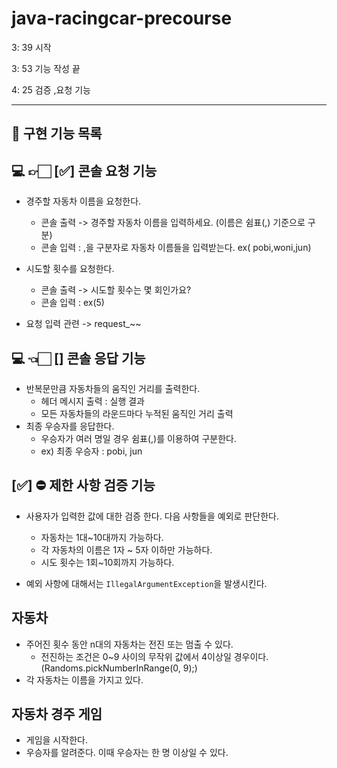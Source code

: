 # java-racingcar-precourse


3: 39 시작

3: 53 기능 작성 끝

4: 25 검증 ,요청 기능

----

## 🚀 구현 기능 목록

## 💻 👉🏻 [✅] 콘솔 요청 기능
- 경주할 자동차 이름을 요청한다.
    - 콘솔 출력 -> 경주할 자동차 이름을 입력하세요. (이름은 쉼표(,) 기준으로 구분)
    - 콘솔 입력 : ,을 구분자로 자동차 이름들을 입력받는다. ex( pobi,woni,jun)
    
- 시도할 횟수를 요청한다.
    - 콘솔 출력 -> 시도할 횟수는 몇 회인가요?
    - 콘솔 입력 : ex(5)
- 요청 입력 관련 -> request_~~

## 💻 👈🏻 [] 콘솔 응답 기능

- 반복문만큼 자동차들의 움직인 거리를 출력한다.
    - 헤더 메시지 출력 : 실행 결과
    - 모든 자동차들의 라운드마다 누적된 움직인 거리 출력
- 최종 우승자를 응답한다. 
    - 우승자가 여러 명일 경우 쉼표(,)를 이용하여 구분한다.
    - ex) 최종 우승자 : pobi, jun


## [✅] ⛔️ 제한 사항 검증 기능
- 사용자가 입력한 값에 대한 검증 한다. 다음 사항들을 예외로 판단한다.
    - 자동차는 1대~10대까지 가능하다.
    - 각 자동차의 이름은 1자 ~ 5자 이하만 가능하다.
    - 시도 횟수는 1회~10회까지 가능하다.

- 예외 사항에 대해서는 `IllegalArgumentException`을 발생시킨다.

## 자동차 
- 주어진 횟수 동안 n대의 자동차는 전진 또는 멈출 수 있다.
    - 전진하는 조건은 0~9 사이의 무작위 값에서 4이상일 경우이다.(Randoms.pickNumberInRange(0, 9);)
- 각 자동차는 이름을 가지고 있다.

## 자동차 경주 게임
- 게임을 시작한다.
- 우승자를 알려준다. 이때 우승자는 한 명 이상일 수 있다.

  
